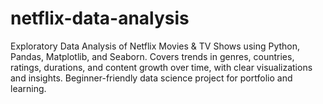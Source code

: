# netflix-data-analysis
Exploratory Data Analysis of Netflix Movies &amp; TV Shows using Python, Pandas, Matplotlib, and Seaborn. Covers trends in genres, countries, ratings, durations, and content growth over time, with clear visualizations and insights. Beginner-friendly data science project for portfolio and learning.
